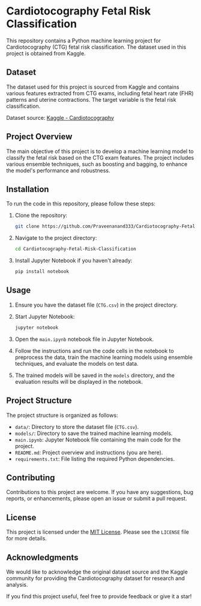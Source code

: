 # Cardiotocography Fetal Risk Classification

This repository contains a Python machine learning project for Cardiotocography (CTG) fetal risk classification. The dataset used in this project is obtained from Kaggle.

## Dataset

The dataset used for this project is sourced from Kaggle and contains various features extracted from CTG exams, including fetal heart rate (FHR) patterns and uterine contractions. The target variable is the fetal risk classification.

Dataset source: [Kaggle - Cardiotocography]([https://www.kaggle.com/datasets/akshat0007/fetalhr])

## Project Overview

The main objective of this project is to develop a machine learning model to classify the fetal risk based on the CTG exam features. The project includes various ensemble techniques, such as boosting and bagging, to enhance the model's performance and robustness.

## Installation

To run the code in this repository, please follow these steps:

1. Clone the repository:

   ```bash
   git clone https://github.com/Praveenanand333/Cardiotocography-Fetal-Risk-Classification.git
   ```

2. Navigate to the project directory:

   ```bash
   cd Cardiotocography-Fetal-Risk-Classification
   ```

3. Install Jupyter Notebook if you haven't already:

   ```bash
   pip install notebook
   ```

## Usage

1. Ensure you have the dataset file (`CTG.csv`) in the project directory.

2. Start Jupyter Notebook:

   ```bash
   jupyter notebook
   ```

3. Open the `main.ipynb` notebook file in Jupyter Notebook.

4. Follow the instructions and run the code cells in the notebook to preprocess the data, train the machine learning models using ensemble techniques, and evaluate the models on test data.

5. The trained models will be saved in the `models` directory, and the evaluation results will be displayed in the notebook.

## Project Structure

The project structure is organized as follows:

- `data/`: Directory to store the dataset file (`CTG.csv`).
- `models/`: Directory to save the trained machine learning models.
- `main.ipynb`: Jupyter Notebook file containing the main code for the project.
- `README.md`: Project overview and instructions (you are here).
- `requirements.txt`: File listing the required Python dependencies.

## Contributing

Contributions to this project are welcome. If you have any suggestions, bug reports, or enhancements, please open an issue or submit a pull request.

## License

This project is licensed under the [MIT License](LICENSE). Please see the `LICENSE` file for more details.

## Acknowledgments

We would like to acknowledge the original dataset source and the Kaggle community for providing the Cardiotocography dataset for research and analysis.

If you find this project useful, feel free to provide feedback or give it a star!
